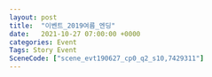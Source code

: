 ```yaml
---
layout: post
title:  "이벤트_2019여름_엔딩"
date:   2021-10-27 07:00:00 +0000
categories: Event
Tags: Story Event
SceneCode: ["scene_evt190627_cp0_q2_s10,7429311"]
---
```

